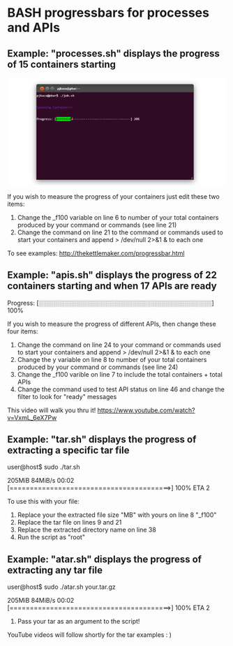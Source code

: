 # BASH progressbars for processes and APIs
## Example: "processes.sh" displays the progress of 15 containers starting

![alt text](<./ProgressBar.PNG>)

If you wish to measure the progress of your containers just edit these two items:
1. Change the \_f100 variable on line 6 to number of your total containers produced by your command or commands (see line 21)
2. Change the command on line 21 to the command or commands used to start your containers and append > /dev/null 2>&1 & to each one

To see examples: http://thekettlemaker.com/progressbar.html

## Example: "apis.sh" displays the progress of 22 containers starting and when 17 APIs are ready

Progress: [░░░░░░░░░░░░░░░░░░░░░░░░░░░░░░░░░░░░░░░░] 100%

If you wish to measure the progress of different APIs, then change these four items:
1. Change the command on line 24 to your command or commands used to start your containers and append > /dev/null 2>&1 & to each one
2. Change the y variable on line 8 to number of your total containers produced by your command or commands (see line 24)
3. Change the \_f100 varible on line 7 to include the total containers + total APIs
4. Change the command used to test API status on line 46 and change the filter to look for "ready" messages

This video will walk you thru it!
https://www.youtube.com/watch?v=VxmL_6eX7Pw

## Example: "tar.sh" displays the progress of extracting a specific tar file

user@host$ sudo ./tar.sh

205MiB 84MiB/s 00:02 [========================================>] 100% ETA 2
  
To use this with your file:
1. Replace your the extracted file size "MB" with yours on line 8 "_f100"
2. Replace the tar file on lines 9 and 21
3. Replace the extracted directory name on line 38 
3. Run the script as "root"

## Example: "atar.sh" displays the progress of extracting any tar file

user@host$ sudo ./atar.sh your.tar.gz

205MiB 84MiB/s 00:02 [========================================>] 100% ETA 2

1. Pass your tar as an argument to the script!

YouTube videos will follow shortly for the tar examples : )
